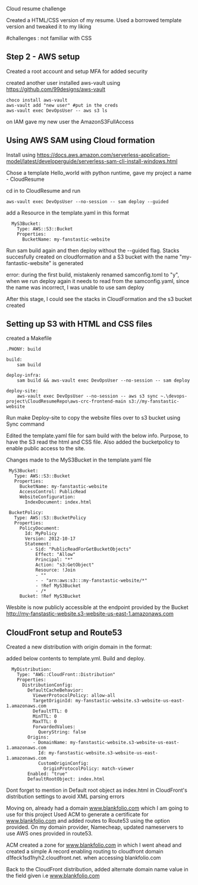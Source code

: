 
Cloud resume challenge

Created a HTML/CSS version of my resume. Used a borrowed template version and tweaked it to my liking

#challenges : not familiar with CSS


## Step 2 - AWS setup
Created a root account and setup MFA for added security

created another user
installed aws-vault using https://github.com/99designs/aws-vault 

```
choco install aws-vault
aws-vault add "new user" #put in the creds
aws-vault exec DevOpsUser -- aws s3 ls

```

on IAM gave my new user the AmazonS3FullAccess 

## Using AWS SAM using Cloud formation
Install using
https://docs.aws.amazon.com/serverless-application-model/latest/developerguide/serverless-sam-cli-install-windows.html

Chose a template Hello_world with python runtime, gave my project a name - CloudResume

cd in to CloudResume and run
``` 
aws-vault exec DevOpsUser --no-session -- sam deploy --guided
```
add a Resource in the template.yaml in this format

```
  MyS3Bucket:
    Type: AWS::S3::Bucket
    Properties: 
      BucketName: my-fanstastic-website
```
Run sam build again and then deploy without the --guided flag. Stacks succesfully created on cloudformation and a S3 bucket with the name "my-fantastic-website" is generated

error: during the first build, mistakenly renamed samconfig.toml to "y", when we run deploy again it needs to read from the samconfig.yaml, since the name was incorrect, I was unable to use sam deploy 

After this stage, I could see the stacks in CloudFormation and the s3 bucket created


## Setting up S3 with HTML and CSS files

created a Makefile 

```
.PHONY: build

build:
	sam build

deploy-infra:
	sam build && aws-vault exec DevOpsUser --no-session -- sam deploy

deploy-site:
	aws-vault exec DevOpsUser --no-session -- aws s3 sync ~.\devops-project\CloudResumeRepo\aws-crc-frontend-main s3://my-fanstastic-website
 ```
 
 Run make Deploy-site to copy the website files over to s3 bucket using Sync command
 
 
 Edited the template.yaml file for sam build with the below info. Purpose, to have the S3 read the html and CSS file. Also added the bucketpolicy to enable public access to the site.
 
 Changes made to the MyS3Bucket in the template.yaml file
 
 ```
  MyS3Bucket:
    Type: AWS::S3::Bucket
    Properties: 
      BucketName: my-fanstastic-website
      AccessControl: PublicRead
      WebsiteConfiguration: 
        IndexDocument: index.html

  BucketPolicy: 
    Type: AWS::S3::BucketPolicy
    Properties:
      PolicyDocument:
        Id: MyPolicy
        Version: 2012-10-17
        Statement: 
          - Sid: "PublicReadForGetBucketObjects"
            Effect: "Allow"
            Principal: "*"
            Action: "s3:GetObject"
            Resource: !Join
            - ""
            - - "arn:aws:s3:::my-fanstastic-website/*"
            - !Ref MyS3Bucket
            - /*
      Bucket: !Ref MyS3Bucket  
``` 

Wesbite is now publicly accessible at the endpoint provided by the Bucket http://my-fanstastic-website.s3-website-us-east-1.amazonaws.com


## CloudFront setup and Route53 
Created a new distribution with origin domain in the format:

added below contents to template.yml. Build and deploy. 
```
  MyDistribution:
    Type: "AWS::CloudFront::Distribution"
    Properties:
      DistributionConfig:
        DefaultCacheBehavior:
          ViewerProtocolPolicy: allow-all
          TargetOriginId: my-fanstastic-website.s3-website-us-east-1.amazonaws.com
          DefaultTTL: 0
          MinTTL: 0
          MaxTTL: 0
          ForwardedValues:
            QueryString: false
        Origins:
          - DomainName: my-fanstastic-website.s3-website-us-east-1.amazonaws.com
            Id: my-fanstastic-website.s3-website-us-east-1.amazonaws.com
            CustomOriginConfig:
              OriginProtocolPolicy: match-viewer
        Enabled: "true"
        DefaultRootObject: index.html
```
Dont forget to mention in Default root object as index.html in CloudFront's distribution settings to avoid XML parsing errors


Moving on,  already had a domain www.blankfolio.com which I am going to use for this project
Used ACM to generate a certificate for www.blankfolio.com and added routes to Route53 using the option provided. On my domain provider, Namecheap, updated nameservers to use AWS ones provided in route53.

ACM created a zone for www.blankfolio.com in which I went ahead and created a simple A record enabling routing to cloudfront domain d1feck1sd1hyh2.cloudfront.net. when accessing blankfolio.com


Back to the CloudFront distribution, added alternate domain name value in the field given i.e www.blankfolio.com 


